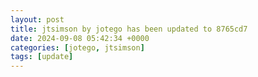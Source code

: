 ```yaml
---
layout: post
title: jtsimson by jotego has been updated to 8765cd7
date: 2024-09-08 05:42:34 +0000
categories: [jotego, jtsimson]
tags: [update]
---
```


